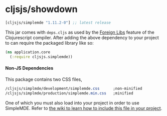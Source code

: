 # cljsjs/showdown

[](dependency)
```clojure
[cljsjs/simplemde "1.11.2-0"] ;; latest release
```
[](/dependency)

This jar comes with `deps.cljs` as used by the [Foreign Libs][flibs] feature
of the Clojurescript compiler. After adding the above dependency to your project
to can require the packaged library like so:

```clojure
(ns application.core
  (:require cljsjs.simplemde))
```

[flibs]: https://github.com/clojure/clojurescript/wiki/Packaging-Foreign-Dependencies

#### Non-JS Dependencies
This package contains two CSS files, 

```css
/cljsjs/simplmde/development/simplemde.css      ;non-minified
/cljsjs/simplmde/production/simplemde.min.css   ;minified
```

     
One of which you must also load into your project in order to use SimpleMDE. 
Refer to [the wiki to learn how to include this file in your project](https://github.com/cljsjs/packages/wiki/Non-JS-Assets).
